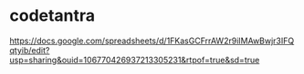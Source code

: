 # codetantra

https://docs.google.com/spreadsheets/d/1FKasGCFrrAW2r9iIMAwBwjr3IFQqtyib/edit?usp=sharing&ouid=106770426937213305231&rtpof=true&sd=true
